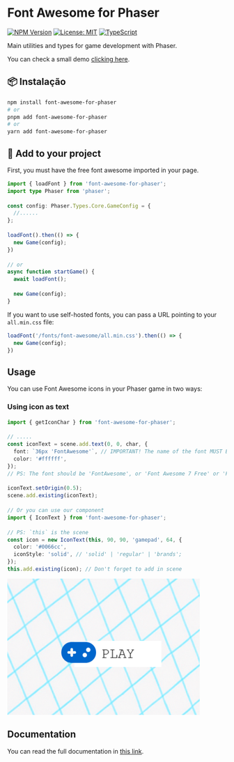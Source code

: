 # Font Awesome for Phaser

[![NPM Version](https://img.shields.io/npm/v/phaser-wind)](https://www.npmjs.com/package/phaser-wind)
[![License: MIT](https://img.shields.io/badge/License-MIT-yellow.svg)](https://opensource.org/licenses/MIT)
[![TypeScript](https://img.shields.io/badge/TypeScript-Ready-blue.svg)](https://www.typescriptlang.org/)

Main utilities and types for game development with Phaser.

You can check a small demo [clicking here](https://stackblitz.com/edit/vitejs-vite-i6wesnmm?ctl=1&embed=1&file=src%2Fmain.ts&view=preview&startScript=dev).

## 📦 Instalação

```bash
npm install font-awesome-for-phaser
# or
pnpm add font-awesome-for-phaser
# or
yarn add font-awesome-for-phaser
```

## 🚀 Add to your project

First, you must have the free font awesome imported in your page.

```ts
import { loadFont } from 'font-awesome-for-phaser';
import type Phaser from 'phaser';

const config: Phaser.Types.Core.GameConfig = {
  //......
};

loadFont().then(() => {
  new Game(config);
})

// or
async function startGame() {
  await loadFont();

  new Game(config);
}
```

If you want to use self-hosted fonts, you can pass a URL pointing to your `all.min.css` file:

```ts
loadFont('/fonts/font-awesome/all.min.css').then(() => {
  new Game(config);
})
```

## Usage

You can use Font Awesome icons in your Phaser game in two ways:

### Using icon as text

```typescript
import { getIconChar } from 'font-awesome-for-phaser';

// .....
const iconText = scene.add.text(0, 0, char, {
  font: `36px 'FontAwesome'`, // IMPORTANT! The name of the font MUST BE between char ('), if you use `font: '36px FontAwesome', won't work
  color: '#ffffff',
});
// PS: The font should be 'FontAwesome', or 'Font Awesome 7 Free' or 'Font Awesome 7 Brands'. Depends of the char

iconText.setOrigin(0.5);
scene.add.existing(iconText);

// Or you can use our component
import { IconText } from 'font-awesome-for-phaser';

// PS: `this` is the scene
const icon = new IconText(this, 90, 90, 'gamepad', 64, {
  color: '#0066cc',
  iconStyle: 'solid', // 'solid' | 'regular' | 'brands';
});
this.add.existing(icon); // Don't forget to add in scene
```

<img src="data/image.png" alt="example of button">

## Documentation

You can read the full documentation in [this link](https://toolkit.cassino.dev/font-awesome-for-phaser/guides/getting-started/).
